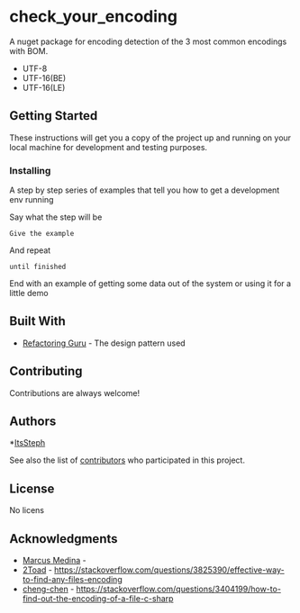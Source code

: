 # check_your_encoding

A nuget package for encoding detection of the 3 most common encodings with BOM. 

- UTF-8
- UTF-16(BE)
- UTF-16(LE)

## Getting Started

These instructions will get you a copy of the project up and running on your local machine for development and testing purposes.

### Installing

A step by step series of examples that tell you how to get a development env running

Say what the step will be

```
Give the example
```

And repeat

```
until finished
```

End with an example of getting some data out of the system or using it for a little demo

## Built With

* [Refactoring Guru](https://refactoring.guru/design-patterns/chain-of-responsibility/csharp/example) - The design pattern used

## Contributing

Contributions are always welcome!

## Authors

*[ItsSteph](https://github.com/ItsSteph)

See also the list of [contributors](https://github.com/your/project/contributors) who participated in this project.

## License

No licens

## Acknowledgments

* [Marcus Medina](https://github.com/marcusjobb) -
* [2Toad](https://stackoverflow.com/questions/3825390/effective-way-to-find-any-files-encoding) - https://stackoverflow.com/questions/3825390/effective-way-to-find-any-files-encoding
* [cheng-chen](https://stackoverflow.com/users/323924/cheng-chen) - https://stackoverflow.com/questions/3404199/how-to-find-out-the-encoding-of-a-file-c-sharp
